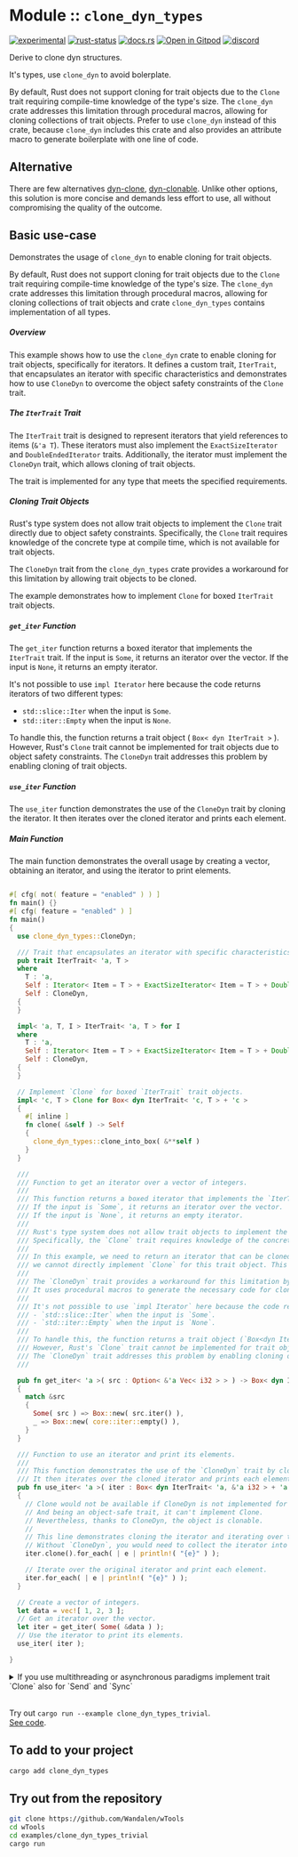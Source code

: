 <!-- {{# generate.module_header{} #}} -->
# Module :: `clone_dyn_types`
<!--{ generate.module_header.start() }-->
 [![experimental](https://raster.shields.io/static/v1?label=&message=experimental&color=orange)](https://github.com/emersion/stability-badges#experimental) [![rust-status](https://github.com/Wandalen/wTools/actions/workflows/module_clone_dyn_types_push.yml/badge.svg)](https://github.com/Wandalen/wTools/actions/workflows/module_clone_dyn_types_push.yml) [![docs.rs](https://img.shields.io/docsrs/clone_dyn_types?color=e3e8f0&logo=docs.rs)](https://docs.rs/clone_dyn_types) [![Open in Gitpod](https://raster.shields.io/static/v1?label=try&message=online&color=eee&logo=gitpod&logoColor=eee)](https://gitpod.io/#RUN_PATH=.,SAMPLE_FILE=module%2Fcore%2Fclone_dyn_types%2Fexamples%2Fclone_dyn_types_trivial.rs,RUN_POSTFIX=--example%20module%2Fcore%2Fclone_dyn_types%2Fexamples%2Fclone_dyn_types_trivial.rs/https://github.com/Wandalen/wTools) [![discord](https://img.shields.io/discord/872391416519737405?color=eee&logo=discord&logoColor=eee&label=ask)](https://discord.gg/m3YfbXpUUY)
<!--{ generate.module_header.end }-->

Derive to clone dyn structures.

It's types, use `clone_dyn` to avoid bolerplate.

By default, Rust does not support cloning for trait objects due to the `Clone` trait requiring compile-time knowledge of the type's size. The `clone_dyn` crate addresses this limitation through procedural macros, allowing for cloning collections of trait objects. Prefer to use `clone_dyn` instead of this crate, because `clone_dyn` includes this crate and also provides an attribute macro to generate boilerplate with one line of code.

## Alternative

There are few alternatives [dyn-clone](https://github.com/dtolnay/dyn-clone), [dyn-clonable](https://github.com/kardeiz/objekt-clonable). Unlike other options, this solution is more concise and demands less effort to use, all without compromising the quality of the outcome.

## Basic use-case

Demonstrates the usage of `clone_dyn` to enable cloning for trait objects.

By default, Rust does not support cloning for trait objects due to the `Clone` trait
requiring compile-time knowledge of the type's size. The `clone_dyn` crate addresses
this limitation through procedural macros, allowing for cloning collections of trait objects
and crate `clone_dyn_types` contains implementation of all types.

##### Overview

This example shows how to use the `clone_dyn` crate to enable cloning for trait objects,
specifically for iterators. It defines a custom trait, `IterTrait`, that encapsulates
an iterator with specific characteristics and demonstrates how to use `CloneDyn` to
overcome the object safety constraints of the `Clone` trait.

##### The `IterTrait` Trait

The `IterTrait` trait is designed to represent iterators that yield references to items (`&'a T`).
These iterators must also implement the `ExactSizeIterator` and `DoubleEndedIterator` traits.
Additionally, the iterator must implement the `CloneDyn` trait, which allows cloning of trait objects.

The trait is implemented for any type that meets the specified requirements.

##### Cloning Trait Objects

Rust's type system does not allow trait objects to implement the `Clone` trait directly due to object safety constraints.
Specifically, the `Clone` trait requires knowledge of the concrete type at compile time, which is not available for trait objects.

The `CloneDyn` trait from the `clone_dyn_types` crate provides a workaround for this limitation by allowing trait objects to be cloned.

The example demonstrates how to implement `Clone` for boxed `IterTrait` trait objects.

##### `get_iter` Function

The `get_iter` function returns a boxed iterator that implements the `IterTrait` trait.
If the input is `Some`, it returns an iterator over the vector.
If the input is `None`, it returns an empty iterator.

It's not possible to use `impl Iterator` here because the code returns iterators of two different types:
- `std::slice::Iter` when the input is `Some`.
- `std::iter::Empty` when the input is `None`.

To handle this, the function returns a trait object ( `Box< dyn IterTrait >` ).
However, Rust's `Clone` trait cannot be implemented for trait objects due to object safety constraints.
The `CloneDyn` trait addresses this problem by enabling cloning of trait objects.

##### `use_iter` Function

The `use_iter` function demonstrates the use of the `CloneDyn` trait by cloning the iterator.
It then iterates over the cloned iterator and prints each element.

##### Main Function

The main function demonstrates the overall usage by creating a vector, obtaining an iterator, and using the iterator to print elements.

```rust

#[ cfg( not( feature = "enabled" ) ) ]
fn main() {}
#[ cfg( feature = "enabled" ) ]
fn main()
{
  use clone_dyn_types::CloneDyn;

  /// Trait that encapsulates an iterator with specific characteristics, tailored for your needs.
  pub trait IterTrait< 'a, T >
  where
    T : 'a,
    Self : Iterator< Item = T > + ExactSizeIterator< Item = T > + DoubleEndedIterator,
    Self : CloneDyn,
  {
  }

  impl< 'a, T, I > IterTrait< 'a, T > for I
  where
    T : 'a,
    Self : Iterator< Item = T > + ExactSizeIterator< Item = T > + DoubleEndedIterator,
    Self : CloneDyn,
  {
  }

  // Implement `Clone` for boxed `IterTrait` trait objects.
  impl< 'c, T > Clone for Box< dyn IterTrait< 'c, T > + 'c >
  {
    #[ inline ]
    fn clone( &self ) -> Self
    {
      clone_dyn_types::clone_into_box( &**self )
    }
  }

  ///
  /// Function to get an iterator over a vector of integers.
  ///
  /// This function returns a boxed iterator that implements the `IterTrait` trait.
  /// If the input is `Some`, it returns an iterator over the vector.
  /// If the input is `None`, it returns an empty iterator.
  ///
  /// Rust's type system does not allow trait objects to implement the `Clone` trait directly due to object safety constraints.
  /// Specifically, the `Clone` trait requires knowledge of the concrete type at compile time, which is not available for trait objects.
  ///
  /// In this example, we need to return an iterator that can be cloned. Since we are returning a trait object ( `Box< dyn IterTrait >` ),
  /// we cannot directly implement `Clone` for this trait object. This is where the `CloneDyn` trait from the `clone_dyn_types` crate comes in handy.
  ///
  /// The `CloneDyn` trait provides a workaround for this limitation by allowing trait objects to be cloned.
  /// It uses procedural macros to generate the necessary code for cloning trait objects, making it possible to clone collections of trait objects.
  ///
  /// It's not possible to use `impl Iterator` here because the code returns iterators of two different types:
  /// - `std::slice::Iter` when the input is `Some`.
  /// - `std::iter::Empty` when the input is `None`.
  ///
  /// To handle this, the function returns a trait object (`Box<dyn IterTrait>`).
  /// However, Rust's `Clone` trait cannot be implemented for trait objects due to object safety constraints.
  /// The `CloneDyn` trait addresses this problem by enabling cloning of trait objects.
  ///

  pub fn get_iter< 'a >( src : Option< &'a Vec< i32 > > ) -> Box< dyn IterTrait< 'a, &'a i32 > + 'a >
  {
    match &src
    {
      Some( src ) => Box::new( src.iter() ),
      _ => Box::new( core::iter::empty() ),
    }
  }

  /// Function to use an iterator and print its elements.
  ///
  /// This function demonstrates the use of the `CloneDyn` trait by cloning the iterator.
  /// It then iterates over the cloned iterator and prints each element.
  pub fn use_iter< 'a >( iter : Box< dyn IterTrait< 'a, &'a i32 > + 'a > )
  {
    // Clone would not be available if CloneDyn is not implemented for the iterator.
    // And being an object-safe trait, it can't implement Clone.
    // Nevertheless, thanks to CloneDyn, the object is clonable.
    //
    // This line demonstrates cloning the iterator and iterating over the cloned iterator.
    // Without `CloneDyn`, you would need to collect the iterator into a container, allocating memory on the heap.
    iter.clone().for_each( | e | println!( "{e}" ) );

    // Iterate over the original iterator and print each element.
    iter.for_each( | e | println!( "{e}" ) );
  }

  // Create a vector of integers.
  let data = vec![ 1, 2, 3 ];
  // Get an iterator over the vector.
  let iter = get_iter( Some( &data ) );
  // Use the iterator to print its elements.
  use_iter( iter );

}
```

<details>
<summary>If you use multithreading or asynchronous paradigms implement trait `Clone` also for `Send` and `Sync`</summary>

```rust, ignore

#[ allow( non_local_definitions ) ]
impl< 'c, T > Clone for Box< dyn IterTrait< 'c, T > + 'c >
{
  #[ inline ]
  fn clone( &self ) -> Self
  {
    clone_dyn_types::clone_into_box( &**self )
  }
}

#[ allow( non_local_definitions ) ]
impl< 'c, T > Clone for Box< dyn IterTrait< 'c, T > + Send + 'c >
{
  #[ inline ]
  fn clone( &self ) -> Self
  {
    clone_dyn_types::clone_into_box( &**self )
  }
}

#[ allow( non_local_definitions ) ]
impl< 'c, T > Clone for Box< dyn IterTrait< 'c, T > + Sync + 'c >
{
  #[ inline ]
  fn clone( &self ) -> Self
  {
    clone_dyn_types::clone_into_box( &**self )
  }
}

#[ allow( non_local_definitions ) ]
impl< 'c, T > Clone for Box< dyn IterTrait< 'c, T > + Send + Sync + 'c >
{
  #[ inline ]
  fn clone( &self ) -> Self
  {
    clone_dyn_types::clone_into_box( &**self )
  }
}

```

</details>

<br/>

Try out `cargo run --example clone_dyn_types_trivial`.
<br/>
[See code](./examples/clone_dyn_types_trivial.rs).

## To add to your project

```sh
cargo add clone_dyn_types
```

## Try out from the repository

```sh
git clone https://github.com/Wandalen/wTools
cd wTools
cd examples/clone_dyn_types_trivial
cargo run
```
